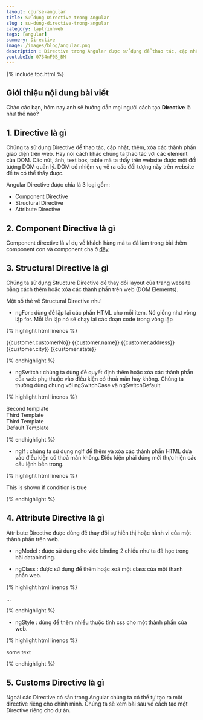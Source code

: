 ```yaml
---
layout: course-angular
title: Sử dụng Directive trong Angular  
slug : su-dung-directive-trong-angular
category: laptrinhweb
tags: [angular]
summery: Directive   
image: /images/blog/angular.png
description : Directive trong Angular được sử dụng để thao tác, cập nhật các thành phần giao diện khi lập trình web. Angular Directive được chia 3 loại gồm Component  Directive, Structural Directive và Attribute Directive. Ngoài ra các lập trình viên cũng có thể tự tạo ra một directive riêng cho dự án gọi là Customs Directive. Bài viết trình bày để bạn hiểu được các khái niệm trên là gì và hướng dẫn cách để tạo, thêm và sử dụng Directive trong dự án Angular.
youtubeId: 0734nF0B_BM
---
```


{% include toc.html %}

## **Giới thiệu nội dung bài viết**

Chào các bạn, hôm nay anh sẽ hướng dẫn mọi người cách tạo <b>Directive</b> là như thế nào? 

## **1. Directive là gì**

Chúng ta sử dụng Directive để thao tác, cập nhật, thêm, xóa các thành phần giao diện trên web. Hay nói cách khác chúng ta thao tác với các element của DOM. Các nút, ảnh, text box, table mà ta thấy trên website được một đối tượng DOM quản lý. DOM có nhiệm vụ vẽ ra các đối tượng này trên website để ta có thể thấy được.

Angular Directive được chia là 3 loại gồm:

- Component Directive
- Structural Directive
- Attribute Directive

## **2. Component Directive là gì**

Component directive là ví dụ về khách hàng mà ta đã làm trong bài thêm component con và component cha ở [đây](https://levunguyen.com/laptrinhweb/2021/06/09/angular-add-child-component/)

## **3. Structural Directive là gì**

Chúng ta sử dụng Structure Directive để thay đổi layout của trang website bằng cách thêm hoặc xóa các thành phần trên web (DOM Elements).

Một số thẻ về Structural Directive như

- ngFor : dùng để lặp lại các phần HTML cho mỗi item. Nó giống như vòng lặp for. Mỗi lần lặp nó sẽ chạy lại các đoạn code trong vòng lặp

{% highlight html  linenos %}

<tr *ngFor="let customer of customers;">
    <td>{{customer.customerNo}}</td>
    <td>{{customer.name}}</td>
    <td>{{customer.address}}</td>
    <td>{{customer.city}}</td>
    <td>{{customer.state}}</td>
</tr>

{% endhighlight %}

- ngSwitch : chúng ta dùng để quyết định thêm hoặc xóa các thành phần của web phụ thuộc vào điều kiện có thoả mãn hay không. Chúng ta thường dùng chung với ngSwitchCase và ngSwitchDefault

{% highlight html  linenos %}

<div [ngSwitch]="Switch_Expression"> 
    <div *ngSwitchCase="MatchExpression1”> First Template</div>
    <div *ngSwitchCase="MatchExpression2">Second template</div> 
    <div *ngSwitchCase="MatchExpression3">Third Template</div> 
    <div *ngSwitchCase="MatchExpression4">Third Template</div> 
    <div *ngSwitchDefault?>Default Template</div>
</div>

{% endhighlight %}

- ngIf : chúng ta sử dụng ngIf để thêm và xóa các thành phần HTML dựa vào điều kiện có thoả mãn không. Điều kiện phải đúng mới thực hiện các câu lệnh bên trong.

{% highlight html  linenos %}

<div *ngIf="condition"> 
    This is shown if condition is true
</div>

{% endhighlight %}

## **4. Attribute Directive là gì**

Attribute Directive được dùng để thay đổi sự hiển thị hoặc hành vi của một thành phần trên web.

- ngModel : được sử dụng cho việc binding 2 chiều như ta đã học trong bài databinding.

- ngClass : được sử dụng để thêm hoặc xoá một class của một thành phần web.

{% highlight html  linenos %}

<div [ngClass]="'first second'">...</div>

{% endhighlight %}

- ngStyle : dùng để thêm nhiều thuộc tính css cho một thành phần của web.

{% highlight html  linenos %}

<div [ngStyle]="{'color': 'blue', 'font-size': '24px', 'font-weight': 'bold'}">
    some text
</div> 

{% endhighlight %}

## **5. Customs Directive là gì**

Ngoài các Directive có sẵn trong Angular chúng ta có thể tự tạo ra một directive riêng cho chính mình. Chúng ta sẽ xem bài sau về cách tạo một Directive riêng cho dự án.












